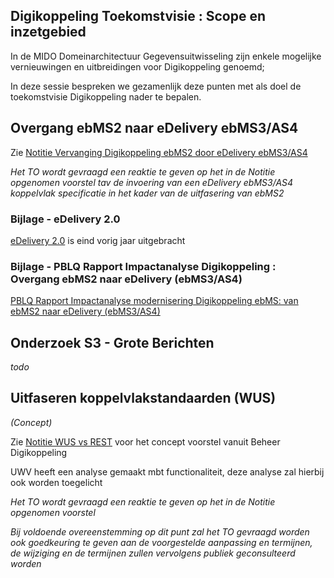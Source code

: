 
## Digikoppeling Toekomstvisie : Scope en inzetgebied

In de MIDO Domeinarchitectuur Gegevensuitwisseling zijn enkele mogelijke vernieuwingen en uitbreidingen voor Digikoppeling genoemd;

In deze sessie bespreken we gezamenlijk deze punten met als doel de toekomstvisie Digikoppeling nader te bepalen.

## Overgang ebMS2 naar eDelivery ebMS3/AS4

Zie [Notitie Vervanging Digikoppeling ebMS2 door eDelivery ebMS3/AS4](https://github.com/Logius-standaarden/Overleg/blob/main/Digikoppeling/2025-03-19/vergaderstukken/Notitie_Invoering_Digikoppeling_eDelivery_ebMS3-AS4.md)

_Het TO wordt gevraagd een reaktie te geven op het in de Notitie opgenomen voorstel tav de invoering van een eDelivery ebMS3/AS4 koppelvlak specificatie in het kader van de uitfasering van ebMS2_

### Bijlage - eDelivery 2.0
[eDelivery 2.0](https://ec.europa.eu/digital-building-blocks/sites/pages/viewpage.action?pageId=848625744) is eind vorig jaar uitgebracht


### Bijlage - PBLQ Rapport Impactanalyse Digikoppeling : Overgang ebMS2 naar eDelivery (ebMS3/AS4)

[PBLQ Rapport Impactanalyse modernisering Digikoppeling ebMS: 
van ebMS2 naar eDelivery (ebMS3/AS4)](https://github.com/Logius-standaarden/Overleg/blob/main/Digikoppeling/2024-03-06/Rapport%20Impactanalyse%20modernisering%20Digikoppeling%20ebMS%20-%20v1.1%20definitief%2019%20januari%202024.pdf)

## Onderzoek S3 - Grote Berichten

_todo_

## Uitfaseren koppelvlakstandaarden (WUS)

_(Concept)_

Zie [Notitie WUS vs REST](https://github.com/Logius-standaarden/Overleg/blob/main/Digikoppeling/2025-03-19/concepten/WUS_vs_REST.md) voor het concept voorstel vanuit Beheer Digikoppeling 

UWV heeft een analyse gemaakt mbt functionaliteit,  deze analyse zal hierbij ook worden toegelicht 

_Het TO wordt gevraagd een reaktie te geven op het in de Notitie opgenomen voorstel_

_Bij voldoende overeenstemming op dit punt zal het TO gevraagd worden ook goedkeuring te geven aan de voorgestelde aanpassing en termijnen, de wijziging en de termijnen zullen vervolgens publiek geconsulteerd worden_



